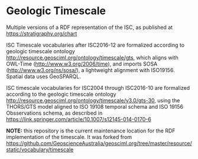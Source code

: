 # Geologic Timescale

Multiple versions of a RDF representation of the ISC, as published at https://stratigraphy.org/chart 

ISC Timescale vocabularies after ISC2016-12 are formalized according to geologic timescale ontology http://resource.geosciml.org/ontology/timescale/gts, which aligns with OWL-Time (http://www.w3.org/2006/time), and imports SOSA (http://www.w3.org/ns/sosa/), a lightweight alignment with ISO19156. Spatial data uses GeoSPARQL.

ISC timescale vocabularies for ISC2004 through ISC2016-10 are formalized according to the geologic timescale ontology http://resource.geosciml.org/ontology/timescale/v3.0/gts-30, using the THORS/GTS model aligned to ISO 19108 temporal schema and ISO 19156 Obsservations schema, as described in https://link.springer.com/article/10.1007/s12145-014-0170-6 

**NOTE:** this repository is the current maintenance location for the RDF implementation of the timescale. 
It was forked from https://github.com/GeoscienceAustralia/geosciml.org/tree/master/resource/static/vocabulary/timescale 
